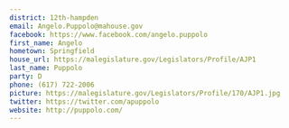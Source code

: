 ```yaml
---
district: 12th-hampden
email: Angelo.Puppolo@mahouse.gov
facebook: https://www.facebook.com/angelo.puppolo
first_name: Angelo
hometown: Springfield
house_url: https://malegislature.gov/Legislators/Profile/AJP1
last_name: Puppolo
party: D
phone: (617) 722-2006
picture: https://malegislature.gov/Legislators/Profile/170/AJP1.jpg
twitter: https://twitter.com/apuppolo
website: http://puppolo.com/
---
```

